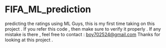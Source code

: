 # FIFA_ML_prediction
predicting the ratings using ML
Guys, this is my first time taking on this project .
If you refer this code , then make sure to verify it properly .
If any mistake is there , feel free to contact : boy702524@gmail.com
Thanks for looking at this project .
